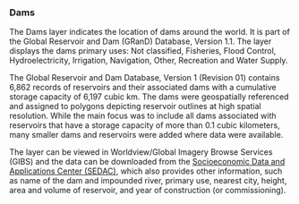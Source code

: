### Dams
The Dams layer indicates the location of dams around the world. It is part of the Global Reservoir and Dam (GRanD) Database, Version 1.1. The layer displays the dams primary uses: Not classified, Fisheries, Flood Control, Hydroelectricity, Irrigation, Navigation, Other, Recreation and Water Supply.

The Global Reservoir and Dam Database, Version 1 (Revision 01) contains 6,862 records of reservoirs and their associated dams with a cumulative storage capacity of 6,197 cubic km. The dams were geospatially referenced and assigned to polygons depicting reservoir outlines at high spatial resolution. While the main focus was to include all dams associated with reservoirs that have a storage capacity of more than 0.1 cubic kilometers, many smaller dams and reservoirs were added where data were available.

The layer can be viewed in Worldview/Global Imagery Browse Services (GIBS) and the data can be downloaded from the [Socioeconomic Data and Applications Center (SEDAC)](http://sedac.ciesin.columbia.edu/data/set/grand-v1-dams-rev01), which also provides other information, such as name of the dam and impounded river, primary use, nearest city, height, area and volume of reservoir, and year of construction (or commissioning).
